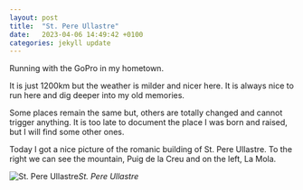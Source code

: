 ```yaml
---
layout: post
title:  "St. Pere Ullastre"
date:   2023-04-06 14:49:42 +0100
categories: jekyll update
---
```


Running with the GoPro in my hometown.  

It is just 1200km but the weather is milder and nicer here. It is always nice to run here and dig deeper into my old memories.  

Some places remain the same but, others are totally changed and cannot trigger anything. It is too late to document the place I was born and raised, but I will find some other ones.  

Today I got a nice picture of the romanic building of St. Pere Ullastre. To the right we can see the mountain, Puig de la Creu and on the left, La Mola.






![St. Pere Ullastre](https://lh3.googleusercontent.com/565QOkEdrb8bKYXuzUi_bbvZwutRIsszpDd5wIW0k05qWEyPP7Klqsb0qgFdXjxNLGzZjhbba6TCx5M7gQO-La2UGo-Y7cQPx2G0GRMEJpKn3UtEq3q9p9jTF_jeHYN8dwrdTGVg1w=w2400)*St. Pere Ullastre*&nbsp;



[jekyll-docs]: https://jekyllrb.com/docs/home
[jekyll-gh]:   https://github.com/jekyll/jekyll
[jekyll-talk]: https://talk.jekyllrb.com/


